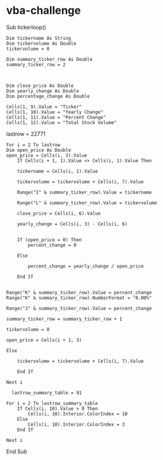 # vba-challenge
Sub tickerloop()

    Dim tickername As String
    Dim tickervolume As Double
    tickervolume = 0
    
    Dim summary_ticker_row As Double
    summary_ticker_row = 2
    
    
    
    Dim close_price As Double
    Dim yearly_change As Double
    Dim percentage_change As Double
    
    Cells(1, 9).Value = "Ticker"
    Cells(1, 10).Value = "Yearly Change"
    Cells(1, 11).Value = "Percent Change"
    Cells(1, 12).Value = "Total Stock Volume"
    
 lastrow = 22771
    
    For i = 2 To lastrow
    Dim open_price As Double
    open_price = Cells(i, 3).Value
        If Cells(i + 1, 1).Value <> Cells(i, 1).Value Then
        
        tickername = Cells(i, 1).Value
        
        tickervolume = tickervolume + Cells(i, 7).Value
        
        Range("I" & summary_ticker_row).Value = tickername
        
        Range("L" & summary_ticker_row).Value = tickervolume
        
        close_price = Cells(i, 6).Value
        
        yearly_change = Cells(i, 3) - Cells(i, 6)

        
        If (open_price = 0) Then
            percent_change = 0
            
        Else
        
            percent_change = yearly_change / open_price
            
        End If
        
        
    Range("K" & summary_ticker_row).Value = percent_change
    Range("K" & summary_ticker_row).NumberFormat = "0.00%"
    
    Range("J" & summary_ticker_row).Value = percent_change
    
    summary_ticker_row = summary_ticker_row + 1
    
    tickervolume = 0
    
    open_price = Cells(i + 1, 3)
    
    Else
        
        tickervolume = tickervolume + Cells(i, 7).Value
        
        End If
        
    Next i
    
      lastrow_summary_table = 91

    For i = 2 To lastrow_summary_table
        If Cells(i, 10).Value > 0 Then
            Cells(i, 10).Interior.ColorIndex = 10
        Else
            Cells(i, 10).Interior.ColorIndex = 3
        End If
        
    Next i
    
 
End Sub
